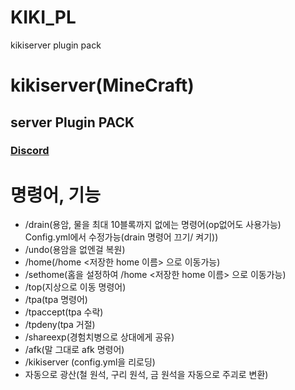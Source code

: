 # KIKI_PL
kikiserver plugin pack

# kikiserver(MineCraft)
## server Plugin PACK
### [Discord]()

# 명령어, 기능

- /drain(용암, 물을 최대 10블록까지 없에는 명령어(op없어도 사용가능) Config.yml에서 수정가능(drain 명령어 끄기/ 켜기))
- /undo(용암을 없엔걸 복원)
- /home(/home <저장한 home 이름> 으로 이동가능)
- /sethome(홈을 설정하여 /home <저장한 home 이름> 으로 이동가능)
- /top(지상으로 이동 명령어)
- /tpa(tpa 명령어)
- /tpaccept(tpa 수락)
- /tpdeny(tpa 거절)
- /shareexp(경험치병으로 상대에게 공유)
- /afk(말 그대로 afk 명령어)
- /kikiserver <reload>(config.yml을 리로딩)
- 자동으로 광산(철 원석, 구리 원석, 금 원석을 자동으로 주괴로 변환)
